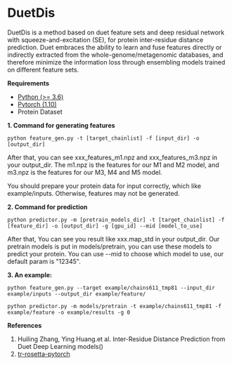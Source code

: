# DuetDis 
DuetDis is a method based on duet feature sets and deep residual network with squeeze-and-excitation (SE), for protein inter-residue distance prediction. Duet embraces the ability  to learn and fuse features directly or indirectly extracted from the whole-genome/metagenomic databases, and therefore  minimize the information loss through ensembling models trained on different feature sets.

**Requirements**
*	[Python (>= 3.6)](https://www.python.org/downloads)
*	[Pytorch (1.10)](https://pytorch.org/)
*	Protein Dataset

**1. Command for generating features**

```
python feature_gen.py -t [target_chainlist] -f [input_dir] -o [output_dir]
```
After that, you can see xxx_features_m1.npz and xxx_features_m3.npz in your output_dir. The m1.npz is the features for our M1 and M2 model, and m3.npz is the features for our M3, M4 and M5 model.

You should prepare your protein data for input correctly, which like example/inputs. Otherwise, features may not be generated.

**2. Command for prediction** 
```
python predictor.py -m [pretrain_models_dir] -t [target_chainlist] -f [feature_dir] -o [output_dir] -g [gpu_id] --mid [model_to_use]
```
After that, You can see you result like xxx.map_std in your output_dir. 
Our pretrain models is put in models/pretrain, you can use these models to predict your protein. You can use --mid to choose which model to use, our default param is "12345".

**3. An example:**
```
python feature_gen.py --target example/chains611_tmp81 --input_dir example/inputs --output_dir example/feature/

python predictor.py -m models/pretrain -t example/chains611_tmp81 -f example/feature -o example/results -g 0
```

**References**

1. Huiling Zhang, Ying Huang.et al. Inter-Residue Distance Prediction from Duet Deep Learning models()
2. [tr-rosetta-pytorch](https://github.com/lucidrains/tr-rosetta-pytorch)